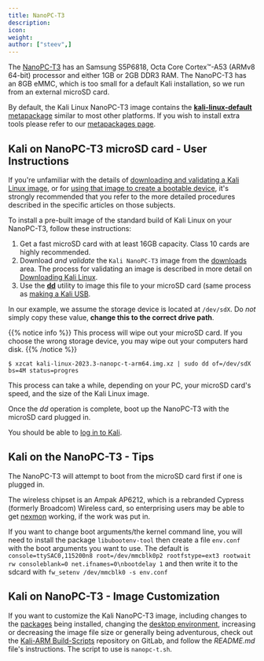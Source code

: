 ```yaml
---
title: NanoPC-T3
description:
icon:
weight:
author: ["steev",]
---
```


The [NanoPC-T3](http://wiki.friendlyarm.com/wiki/index.php/NanoPC-T3) has an Samsung S5P6818, Octa Core Cortex™-A53 (ARMv8 64-bit) processor and either 1GB or 2GB DDR3 RAM. The NanoPC-T3 has an 8GB eMMC, which is too small for a default Kali installation, so we run from an external microSD card.

By default, the Kali Linux NanoPC-T3 image contains the [**kali-linux-default** metapackage](/docs/general-use/metapackages/) similar to most other platforms. If you wish to install extra tools please refer to our [metapackages page](/docs/general-use/metapackages/).

## Kali on NanoPC-T3 microSD card - User Instructions

If you're unfamiliar with the details of [downloading and validating a Kali Linux image](/docs/introduction/download-official-kali-linux-images/), or for [using that image to create a bootable device](/docs/usb/live-usb-install-with-windows/), it's strongly recommended that you refer to the more detailed procedures described in the specific articles on those subjects.

To install a pre-built image of the standard build of Kali Linux on your NanoPC-T3, follow these instructions:

1. Get a fast microSD card with at least 16GB capacity. Class 10 cards are highly recommended.
2. Download _and validate_ the `Kali NanoPC-T3` image from the [downloads](/get-kali/) area. The process for validating an image is described in more detail on [Downloading Kali Linux](/docs/introduction/download-official-kali-linux-images/).
3. Use the **[dd](https://manpages.debian.org/testing/coreutils/dd.1.en.html)** utility to image this file to your microSD card (same process as [making a Kali USB](/docs/usb/live-usb-install-with-windows/).

In our example, we assume the storage device is located at `/dev/sdX`. Do _not_ simply copy these value, **change this to the correct drive path**.

{{% notice info %}}
This process will wipe out your microSD card. If you choose the wrong storage device, you may wipe out your computers hard disk.
{{% /notice %}}

```console
$ xzcat kali-linux-2023.3-nanopc-t-arm64.img.xz | sudo dd of=/dev/sdX bs=4M status=progres
```

This process can take a while, depending on your PC, your microSD card's speed, and the size of the Kali Linux image.

Once the _dd_ operation is complete, boot up the NanoPC-T3 with the microSD card plugged in.

You should be able to [log in to Kali](/docs/introduction/default-credentials/).

## Kali on the NanoPC-T3 - Tips

The NanoPC-T3 will attempt to boot from the microSD card first if one is plugged in.

The wireless chipset is an Ampak AP6212, which is a rebranded Cypress (formerly Broadcom) Wireless card, so enterprising users may be able to get [nexmon](https://github.com/seemoo-lab/nexmon) working, if the work was put in.

If you want to change boot arguments/the kernel command line, you will need to install the package `libubootenv-tool` then create a file `env.conf` with the boot arguments you want to use. The default is `console=ttySAC0,115200n8 root=/dev/mmcblk0p2 rootfstype=ext3 rootwait rw consoleblank=0 net.ifnames=0\nbootdelay 1` and then write it to the sdcard with `fw_setenv /dev/mmcblk0 -s env.conf`

## Kali on NanoPC-T3 - Image Customization

If you want to customize the Kali NanoPC-T3 image, including changes to the [packages](/docs/general-use/metapackages/) being installed, changing the [desktop environment](/docs/general-use/switching-desktop-environments/), increasing or decreasing the image file size or generally being adventurous, check out the [Kali-ARM Build-Scripts](https://gitlab.com/kalilinux/build-scripts/kali-arm) repository on GitLab, and follow the _README.md_ file's instructions. The script to use is `nanopc-t.sh`.
